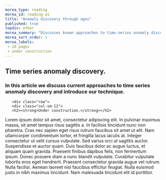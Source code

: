 ```yaml
---
morea_type: reading
morea_id: reading-a1
title: "Anomaly discovery through ages"
published: true
topdiv: other
morea_summary: "Discusses known approaches to time-series anomaly discovery."
morea_sort_order: 1
morea_labels:
 - 10 pages
 - under construction
---
```


<style type="text/css">p {font-size: 14px;}</style>

<div class="section-background-1">
 <div class="container">
  <h2><strong>Time series anomaly discovery.</strong></h2>
  <h3>In this article we discuss current approaches to time series anomaly discovery and introduce our technique.</h3>
 </div>
</div>

<div class="row top-buffer">
 <div class="section-background-2">
  <div class="container">

       <div class="row">
       <div class="col-sm-12">
       <h2><strong>Under construction.</strong></h2>
<p>Lorem ipsum dolor sit amet, consectetur adipiscing elit. In pulvinar maximus massa, sit amet tempus risus sagittis a. In facilisis tincidunt nunc non pharetra. Cras nec sapien eget risus rutrum faucibus sit amet ut elit. Nam ullamcorper condimentum tortor, et fringilla lacus iaculis at. Integer consectetur ut velit cursus vulputate. Sed varius orci ut sagittis auctor. Suspendisse et auctor quam. Duis faucibus dolor ac augue luctus, et aliquam quam gravida. Praesent finibus dapibus felis, non fermentum ipsum. Donec posuere diam a nunc blandit vulputate. Curabitur vulputate lobortis eros eget hendrerit. Praesent consectetur gravida augue vel rutrum. Nulla facilisi. Aenean laoreet nisi faucibus efficitur feugiat. Nulla euismod justo in nibh maximus tincidunt. Nam malesuada tincidunt elit id porttitor.</p>
       </div>
       </div>

  </div>
 </div>

</div>
